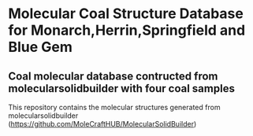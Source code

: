 # Molecular Coal Structure Database for Monarch,Herrin,Springfield and Blue Gem

## Coal molecular database contructed from molecularsolidbuilder with four coal samples

This repository contains the molecular structures generated from molecularsolidbuilder (https://github.com/MoleCraftHUB/MolecularSolidBuilder)  


